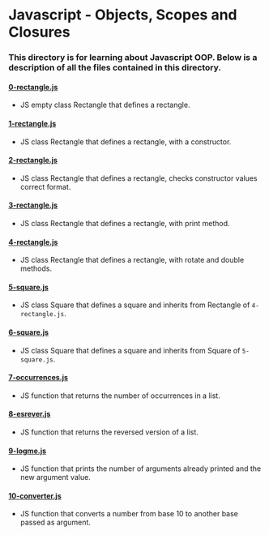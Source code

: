 # Javascript - Objects, Scopes and Closures
### This directory is for learning about Javascript OOP. Below is a description of all the files contained in this directory.

#### [0-rectangle.js](./0-rectangle.js)
* JS empty class Rectangle that defines a rectangle.

#### [1-rectangle.js](./1-rectangle.js)
* JS class Rectangle that defines a rectangle, with a constructor.

#### [2-rectangle.js](./2-rectangle.js)
* JS class Rectangle that defines a rectangle, checks constructor values correct format.

#### [3-rectangle.js](./3-rectangle.js)
* JS class Rectangle that defines a rectangle, with print method.

#### [4-rectangle.js](./4-rectangle.js)
* JS class Rectangle that defines a rectangle, with rotate and double methods.

#### [5-square.js](./5-square.js)
* JS class Square that defines a square and inherits from Rectangle of `4-rectangle.js`.

#### [6-square.js](./6-square.js)
* JS  class Square that defines a square and inherits from Square of `5-square.js`.

#### [7-occurrences.js](./7-occurrences.js)
* JS function that returns the number of occurrences in a list.

#### [8-esrever.js](./8-esrever.js)
* JS function that returns the reversed version of a list.

#### [9-logme.js](./9-logme.js)
* JS function that prints the number of arguments already printed and the new argument value.

#### [10-converter.js](./10-converter.js)
* JS function that converts a number from base 10 to another base passed as argument.
